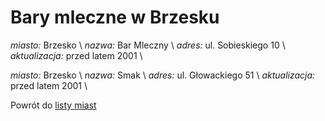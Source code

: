 # Bary mleczne w Brzesku





*miasto:*  Brzesko    \\
*nazwa:*  Bar Mleczny   \\
*adres:*  ul. Sobieskiego 10   \\
*aktualizacja:* przed latem 2001 \\



*miasto:*  Brzesko    \\
*nazwa:*  Smak   \\
*adres:*  ul. Głowackiego 51   \\
*aktualizacja:* przed latem 2001 \\

Powrót do [listy miast](/bary_mleczne)


